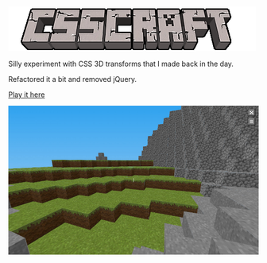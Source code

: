 ![image](/images/csscraft.png)

Silly experiment with CSS 3D transforms that I made back in the day.

Refactored it a bit and removed jQuery.

[Play it here](https://tecouchman.github.io/css-craft)

![image](/images/screenshot.jpg)

